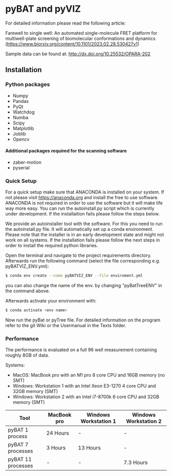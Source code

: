 # pyBAT and pyVIZ

For detailed information please read the following article: 

Farewell to single well: An automated single-molecule FRET platform for multiwell-plate screening of biomolecular
conformations and dynamics (https://www.biorxiv.org/content/10.1101/2023.02.28.530427v1)

Sample data can be found at: http://dx.doi.org/10.25532/OPARA-202

## Installation

### Python packages 
- Numpy
- Pandas 
- PyQt 
- Watchdog 
- Numba 
- Scipy
- Matplotlib
- Joblib
- Opencv

#### Additional packages required for the scanning software

- zaber-motion
- pyserial

### Quick Setup
For a quick setup make sure that ANACONDA is installed on your system. If not please visit https://anaconda.org and
install the free to use software. ANACONDA is not required in order to use the software but it will make life 
way more easy. You can run the autoinstall.py script which is currently under development. If the installaition
fails please follow the steps below.

We provide an autoinstaller tool with the software. For this you need to run the autoinstall.py file. It will 
automatically set up a conda environment. Please note that the installer is in an early development state
and might not work on all systems. If the installation fails please follow the next steps in order to install 
the required python libraries. 

Open the terminal and navigate to the project requirements directory. Afterwards run the following command (select
the file corresponding e.g. pyBATVIZ_ENV.yml):

```bash
$ conda env create --name pyBATVIZ_ENV --file enviroment.yml
```
you can also change the name of the env. by changing "pyBatTreeENV" in the command above.

Afterwards activate your environment with: 

```bash
$ conda activate <env name>
```

Now run the pyBat or pyTree file. For detailed information on the program refer to the git Wiki or the Usermanual in the Texts folder.

### Performance 
The performance is evaluated on a full 96 well measurement containing roughly 8GB of data.

Systems: 
- MacOS: MacBook pro with an M1 pro 8 core CPU and 16GB memory (no SMT)
- Windows: Workstation 1 with an Intel Xeon E3-1270 4 core CPU and 32GB memory (SMT)
- Windows: Workstation 2 with an Intel i7-8700k 6 core CPU and 32GB memory (SMT)

| Tool                | MacBook pro | Windows Workstation 1 | Windows Workstation 2 |
|---------------------|-------------|-----------------------|-----------------------|
| pyBAT 1 process     | 24 Hours    | -                     | -                     |
| pyBAT 7 processes  | 3 Hours     | 13 Hours              | -                     |
| pyBAT 11 processes | -           | -                     | 7.3 Hours             |  
